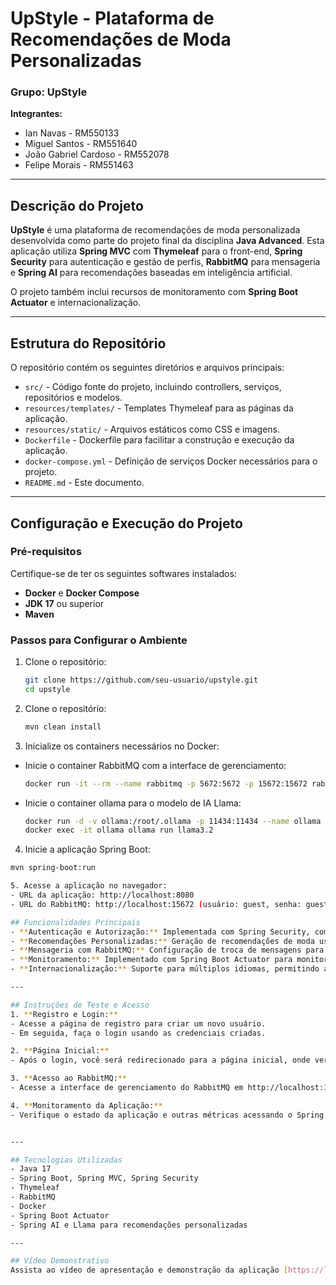 # UpStyle - Plataforma de Recomendações de Moda Personalizadas

### Grupo: UpStyle

**Integrantes:**
- Ian Navas - RM550133
- Miguel Santos -  RM551640
- João Gabriel Cardoso - RM552078
- Felipe Morais - RM551463

---

## Descrição do Projeto

**UpStyle** é uma plataforma de recomendações de moda personalizada desenvolvida como parte do projeto final da disciplina **Java Advanced**. Esta aplicação utiliza **Spring MVC** com **Thymeleaf** para o front-end, **Spring Security** para autenticação e gestão de perfis, **RabbitMQ** para mensageria e **Spring AI** para recomendações baseadas em inteligência artificial.

O projeto também inclui recursos de monitoramento com **Spring Boot Actuator** e internacionalização.

---

## Estrutura do Repositório

O repositório contém os seguintes diretórios e arquivos principais:
- `src/` - Código fonte do projeto, incluindo controllers, serviços, repositórios e modelos.
- `resources/templates/` - Templates Thymeleaf para as páginas da aplicação.
- `resources/static/` - Arquivos estáticos como CSS e imagens.
- `Dockerfile` - Dockerfile para facilitar a construção e execução da aplicação.
- `docker-compose.yml` - Definição de serviços Docker necessários para o projeto.
- `README.md` - Este documento.

---

## Configuração e Execução do Projeto

### Pré-requisitos

Certifique-se de ter os seguintes softwares instalados:
- **Docker** e **Docker Compose**
- **JDK 17** ou superior
- **Maven**

### Passos para Configurar o Ambiente

1. Clone o repositório:
   ```bash
   git clone https://github.com/seu-usuario/upstyle.git
   cd upstyle

2. Clone o repositório:
   ```bash
   mvn clean install

3. Inicialize os containers necessários no Docker:
  - Inicie o container RabbitMQ com a interface de gerenciamento:
    ```bash
    docker run -it --rm --name rabbitmq -p 5672:5672 -p 15672:15672 rabbitmq:4.0-management
  - Inicie o container ollama para o modelo de IA Llama:
      ```bash
    docker run -d -v ollama:/root/.ollama -p 11434:11434 --name ollama ollama/ollama
    docker exec -it ollama ollama run llama3.2

4. Inicie a aplicação Spring Boot:
  ```bash
  mvn spring-boot:run

5. Acesse a aplicação no navegador:
- URL da aplicação: http://localhost:8080
- URL do RabbitMQ: http://localhost:15672 (usuário: guest, senha: guest)

## Funcionalidades Principais
- **Autenticação e Autorização:** Implementada com Spring Security, com gestão de perfis de usuário.
- **Recomendações Personalizadas:** Geração de recomendações de moda usando Spring AI e o modelo Llama, com base nos dados do perfil do usuário.
- **Mensageria com RabbitMQ:** Configuração de troca de mensagens para processamentos assíncronos.
- **Monitoramento:** Implementado com Spring Boot Actuator para monitorar a saúde da aplicação e estatísticas.
- **Internacionalização:** Suporte para múltiplos idiomas, permitindo a personalização da experiência do usuário.

---

## Instruções de Teste e Acesso
1. **Registro e Login:**
- Acesse a página de registro para criar um novo usuário.
- Em seguida, faça o login usando as credenciais criadas.

2. **Página Inicial:**
- Após o login, você será redirecionado para a página inicial, onde verá uma saudação personalizada e as recomendações de moda.

3. **Acesso ao RabbitMQ:**
- Acesse a interface de gerenciamento do RabbitMQ em http://localhost:15672 para monitorar as filas de mensagens.

4. **Monitoramento da Aplicação:**
- Verifique o estado da aplicação e outras métricas acessando o Spring Boot Actuator em http://localhost:8080/actuator.


---

## Tecnologias Utilizadas
- Java 17
- Spring Boot, Spring MVC, Spring Security
- Thymeleaf
- RabbitMQ
- Docker
- Spring Boot Actuator
- Spring AI e Llama para recomendações personalizadas

---

## Vídeo Demonstrativo
Assista ao vídeo de apresentação e demonstração da aplicação [https://linkdovideo](aqui).
